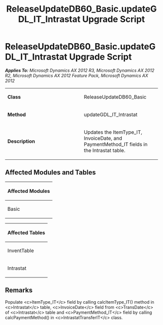 ﻿---
title: ReleaseUpdateDB60_Basic.updateGDL_IT_Intrastat Upgrade Script
TOCTitle: ReleaseUpdateDB60_Basic.updateGDL_IT_Intrastat Upgrade Script
ms:assetid: 087e938d-396f-12bd-dc9d-f34fb92952a9
ms:mtpsurl: https://msdn.microsoft.com/en-us/library/JJ684788(v=AX.60)
ms:contentKeyID: 49706483
ms.date: 05/18/2015
mtps_version: v=AX.60
---

# ReleaseUpdateDB60\_Basic.updateGDL\_IT\_Intrastat Upgrade Script 


_**Applies To:** Microsoft Dynamics AX 2012 R3, Microsoft Dynamics AX 2012 R2, Microsoft Dynamics AX 2012 Feature Pack, Microsoft Dynamics AX 2012_

<table>
<colgroup>
<col style="width: 50%" />
<col style="width: 50%" />
</colgroup>
<tbody>
<tr class="odd">
<td><p><strong>Class</strong></p></td>
<td><p>ReleaseUpdateDB60_Basic</p></td>
</tr>
<tr class="even">
<td><p><strong>Method</strong></p></td>
<td><p>updateGDL_IT_Intrastat</p></td>
</tr>
<tr class="odd">
<td><p><strong>Description</strong></p></td>
<td><p>Updates the ItemType_IT, InvoiceDate, and PaymentMethod_IT fields in the Intrastat table.</p></td>
</tr>
</tbody>
</table>


## Affected Modules and Tables

<table>
<colgroup>
<col style="width: 100%" />
</colgroup>
<thead>
<tr class="header">
<th><p>Affected Modules</p></th>
</tr>
</thead>
<tbody>
<tr class="odd">
<td><p>Basic</p></td>
</tr>
</tbody>
</table>


<table>
<colgroup>
<col style="width: 100%" />
</colgroup>
<thead>
<tr class="header">
<th><p>Affected Tables</p></th>
</tr>
</thead>
<tbody>
<tr class="odd">
<td><p>InventTable</p></td>
</tr>
<tr class="even">
<td><p>Intrastat</p></td>
</tr>
</tbody>
</table>


## Remarks

Populate \<c\>ItemType\_IT\</c\> field by calling calcItemType\_IT() method in \<c\>Intrastat\</c\> table, \<c\>InvoiceDate\</c\> field from \<c\>TransDate\</c\> of \<c\>Intrastat\</c\> table and \<c\>PaymentMethod\_IT\</c\> field by calling calcPaymentMethod() in \<c\>IntrastatTransferIT\</c\> class.

  


